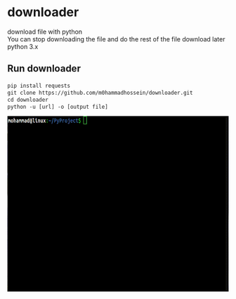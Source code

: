 # downloader
<p>
download file with python<br/>
You can stop downloading the file and do the rest of the file download later<br/>
python 3.x<br/>
</p>

## Run downloader

```
pip install requests
git clone https://github.com/m0hammadhossein/downloader.git
cd downloader
python -u [url] -o [output file]
```
<p align="center">
<img height=400 width=700 src="/images/downloader.gif" />
</p>
